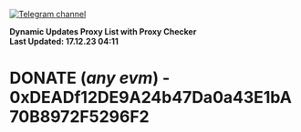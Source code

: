 [![Telegram channel](https://img.shields.io/endpoint?url=https://runkit.io/damiankrawczyk/telegram-badge/branches/master?url=https://t.me/n4z4v0d)](https://t.me/n4z4v0d) 

**Dynamic Updates Proxy List with Proxy Checker**  
**Last Updated: 17.12.23 04:11**

# DONATE (_any evm_) - 0xDEADf12DE9A24b47Da0a43E1bA70B8972F5296F2
